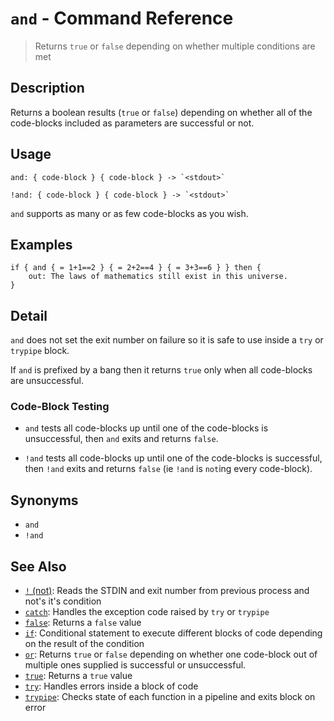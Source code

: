 # `and` - Command Reference

> Returns `true` or `false` depending on whether multiple conditions are met

## Description

Returns a boolean results (`true` or `false`) depending on whether all of the
code-blocks included as parameters are successful or not.

## Usage

    and: { code-block } { code-block } -> `<stdout>`

    !and: { code-block } { code-block } -> `<stdout>`

`and` supports as many or as few code-blocks as you wish.

## Examples

    if { and { = 1+1==2 } { = 2+2==4 } { = 3+3==6 } } then {
        out: The laws of mathematics still exist in this universe.
    }

## Detail

`and` does not set the exit number on failure so it is safe to use inside a `try`
or `trypipe` block.

If `and` is prefixed by a bang then it returns `true` only when all code-blocks
are unsuccessful.

### Code-Block Testing

- `and` tests all code-blocks up until one of the code-blocks is unsuccessful,
  then `and` exits and returns `false`.

- `!and` tests all code-blocks up until one of the code-blocks is successful,
  then `!and` exits and returns `false` (ie `!and` is `not`ing every code-block).

## Synonyms

- `and`
- `!and`

## See Also

- [`!` (not)](../commands/not.md):
  Reads the STDIN and exit number from previous process and not's it's condition
- [`catch`](../commands/catch.md):
  Handles the exception code raised by `try` or `trypipe`
- [`false`](../commands/false.md):
  Returns a `false` value
- [`if`](../commands/if.md):
  Conditional statement to execute different blocks of code depending on the result of the condition
- [`or`](../commands/or.md):
  Returns `true` or `false` depending on whether one code-block out of multiple ones supplied is successful or unsuccessful.
- [`true`](../commands/true.md):
  Returns a `true` value
- [`try`](../commands/try.md):
  Handles errors inside a block of code
- [`trypipe`](../commands/trypipe.md):
  Checks state of each function in a pipeline and exits block on error

